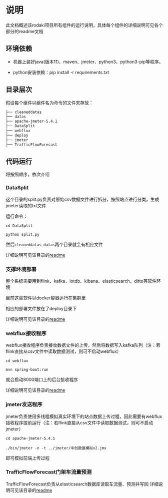 # 说明
此文档概述该rodaki项目所有组件的运行说明，具体每个组件的详细说明可见各个部分的readme文档

## 环境依赖
+ 机器上装好java(版本11)、maven、jmeter、python3、python3-pip等程序。

+ python安装依赖：pip install -r requirements.txt

## 目录层次
假设每个组件以组件名为命令的文件夹存放：
``` bash
├── cleaneddatas
├── datas
├── apache-jmeter-5.4.1
├── DataSplit
├── webflux
├── deploy
├── jmeter
├── TrafficFlowForecast
```

## 代码运行
将按照顺序，依次介绍
### DataSplit
这个目录的split.py负责对原始csv数据文件进行拆分，按照站点进行分类，生成jmeter读取的txt文件

运行命令：

`cd DataSplit` 

`python split.py`

然后`cleaneddatas datas`两个目录就会有相应文件

详细说明可见该目录的[readme](/DataSplit/readme.md)
### 支撑环境部署
整个系统需要用到flink、kafka、iotdb、kibana、elasticsearch、ditto等软件环境

目前这些软件以docker容器运行在集群里

相应的部署文件放在了deploy目录下

详细说明可见该目录的[readme](/deploy/readme.md)
### webflux接收程序
webflux接收程序负责接收数据文件的上传，然后将数据写入kafka队列（注：若flink直接从csv文件中读取数据测试，则可不启动webflux）

`cd webflux`

`mvn spring-boot:run`

就会启动8000端口上的后台接收程序

详细说明可见该目录的[readme](/webflux/readme.md)
### jmeter发送程序
jmeter负责使用多线程模拟真实环境下的站点数据上传过程，因此需要有webflux接收程序提前运行（注：若flink直接从csv文件中读取数据测试，则可不启动jmeter）

`cd apache-jmeter-5.4.1`

`./bin/jmeter -n -t ../jmeter/中创数据模拟v2.jmx`

即可模拟前端上传过程

### TrafficFlowForecast门架车流量预测
TrafficFlowForecast负责从elasticsearch数据库读取车流量、预测并写回
详细说明可见该目录的[readme](/TrafficFlowForecast/readme.md)

